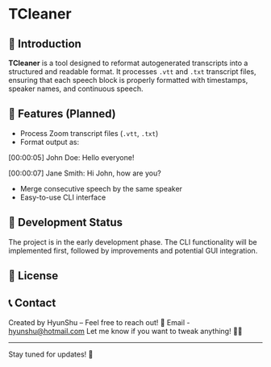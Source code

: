 # TCleaner

## 📝 Introduction
**TCleaner** is a tool designed to reformat autogenerated transcripts into a structured and readable format. It processes `.vtt` and `.txt` transcript files, ensuring that each speech block is properly formatted with timestamps, speaker names, and continuous speech.

## 📌 Features (Planned)
- Process Zoom transcript files (`.vtt`, `.txt`)
- Format output as:

[00:00:05]
John Doe: Hello everyone!

[00:00:07]
Jane Smith: Hi John, how are you?

- Merge consecutive speech by the same speaker
- Easy-to-use CLI interface

## 🚀 Development Status
The project is in the early development phase. The CLI functionality will be implemented first, followed by improvements and potential GUI integration.

## 📜 License

## 📞 Contact
Created by HyunShu – Feel free to reach out! 🚀
Email - hyunshu@hotmail.com
Let me know if you want to tweak anything! 🚀🔥

---
Stay tuned for updates! 🚀
